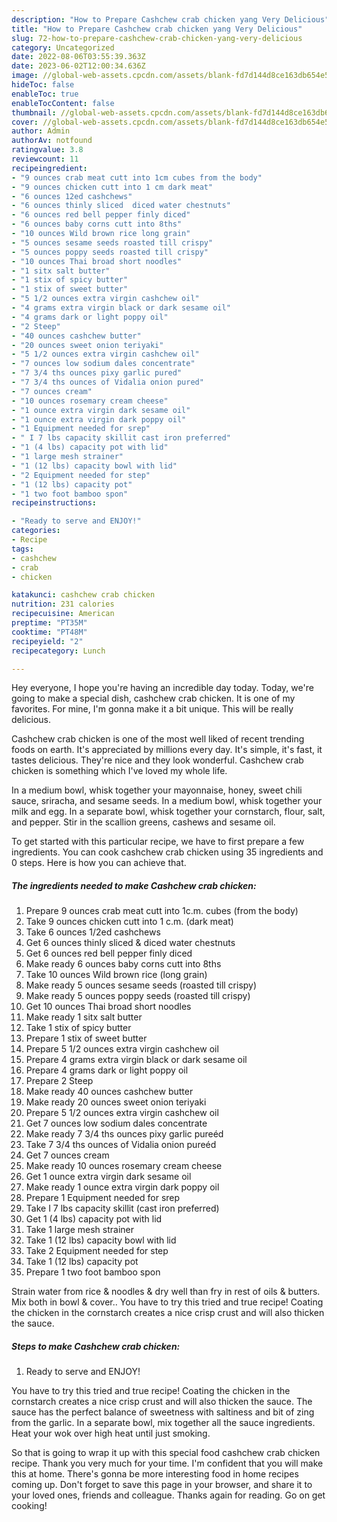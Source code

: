 ```yaml
---
description: "How to Prepare Cashchew crab chicken yang Very Delicious"
title: "How to Prepare Cashchew crab chicken yang Very Delicious"
slug: 72-how-to-prepare-cashchew-crab-chicken-yang-very-delicious
category: Uncategorized
date: 2022-08-06T03:55:39.363Z
date: 2023-06-02T12:00:34.636Z
image: //global-web-assets.cpcdn.com/assets/blank-fd7d144d8ce163db654e5a02c40b08a2775adb7897d16e4062681dc7e1b2800f.png
hideToc: false
enableToc: true
enableTocContent: false
thumbnail: //global-web-assets.cpcdn.com/assets/blank-fd7d144d8ce163db654e5a02c40b08a2775adb7897d16e4062681dc7e1b2800f.png
cover: //global-web-assets.cpcdn.com/assets/blank-fd7d144d8ce163db654e5a02c40b08a2775adb7897d16e4062681dc7e1b2800f.png
author: Admin
authorAv: notfound
ratingvalue: 3.8
reviewcount: 11
recipeingredient:
- "9 ounces crab meat cutt into 1cm cubes from the body"
- "9 ounces chicken cutt into 1 cm dark meat"
- "6 ounces 12ed cashchews"
- "6 ounces thinly sliced  diced water chestnuts"
- "6 ounces red bell pepper finly diced"
- "6 ounces baby corns cutt into 8ths"
- "10 ounces Wild brown rice long grain"
- "5 ounces sesame seeds roasted till crispy"
- "5 ounces poppy seeds roasted till crispy"
- "10 ounces Thai broad short noodles"
- "1 sitx salt butter"
- "1 stix of spicy butter"
- "1 stix of sweet butter"
- "5 1/2 ounces extra virgin cashchew oil"
- "4 grams extra virgin black or dark sesame oil"
- "4 grams dark or light poppy oil"
- "2 Steep"
- "40 ounces cashchew butter"
- "20 ounces sweet onion teriyaki"
- "5 1/2 ounces extra virgin cashchew oil"
- "7 ounces low sodium dales concentrate"
- "7 3/4 ths ounces pixy garlic pured"
- "7 3/4 ths ounces of Vidalia onion pured"
- "7 ounces cream"
- "10 ounces rosemary cream cheese"
- "1 ounce extra virgin dark sesame oil"
- "1 ounce extra virgin dark poppy oil"
- "1 Equipment needed for srep"
- " I 7 lbs capacity skillit cast iron preferred"
- "1 (4 lbs) capacity pot with lid"
- "1 large mesh strainer"
- "1 (12 lbs) capacity bowl with lid"
- "2 Equipment needed for step"
- "1 (12 lbs) capacity pot"
- "1 two foot bamboo spon"
recipeinstructions:

- "Ready to serve and ENJOY!"
categories:
- Recipe
tags:
- cashchew
- crab
- chicken

katakunci: cashchew crab chicken 
nutrition: 231 calories
recipecuisine: American
preptime: "PT35M"
cooktime: "PT48M"
recipeyield: "2"
recipecategory: Lunch

---
```



Hey everyone, I hope you're having an incredible day today. Today, we're going to make a special dish, cashchew crab chicken. It is one of my favorites. For mine, I'm gonna make it a bit unique. This will be really delicious.

Cashchew crab chicken is one of the most well liked of recent trending foods on earth. It's appreciated by millions every day. It's simple, it's fast, it tastes delicious. They're nice and they look wonderful. Cashchew crab chicken is something which I've loved my whole life.

In a medium bowl, whisk together your mayonnaise, honey, sweet chili sauce, sriracha, and sesame seeds. In a medium bowl, whisk together your milk and egg. In a separate bowl, whisk together your cornstarch, flour, salt, and pepper. Stir in the scallion greens, cashews and sesame oil.


To get started with this particular recipe, we have to first prepare a few ingredients. You can cook cashchew crab chicken using 35 ingredients and 0 steps. Here is how you can achieve that.

<!--inarticleads1-->

##### The ingredients needed to make Cashchew crab chicken:

1. Prepare 9 ounces crab meat cutt into 1c.m. cubes (from the body)
1. Take 9 ounces chicken cutt into 1 c.m. (dark meat)
1. Take 6 ounces 1/2ed cashchews
1. Get 6 ounces thinly sliced &amp; diced water chestnuts
1. Get 6 ounces red bell pepper finly diced
1. Make ready 6 ounces baby corns cutt into 8ths
1. Take 10 ounces Wild brown rice (long grain)
1. Make ready 5 ounces sesame seeds (roasted till crispy)
1. Make ready 5 ounces poppy seeds (roasted till crispy)
1. Get 10 ounces Thai broad short noodles
1. Make ready 1 sitx salt butter
1. Take 1 stix of spicy butter
1. Prepare 1 stix of sweet butter
1. Prepare 5 1/2 ounces extra virgin cashchew oil
1. Prepare 4 grams extra virgin black or dark sesame oil
1. Prepare 4 grams dark or light poppy oil
1. Prepare 2 Steep
1. Make ready 40 ounces cashchew butter
1. Make ready 20 ounces sweet onion teriyaki
1. Prepare 5 1/2 ounces extra virgin cashchew oil
1. Get 7 ounces low sodium dales concentrate
1. Make ready 7 3/4 ths ounces pixy garlic pureéd
1. Take 7 3/4 ths ounces of Vidalia onion pureéd
1. Get 7 ounces cream
1. Make ready 10 ounces rosemary cream cheese
1. Get 1 ounce extra virgin dark sesame oil
1. Make ready 1 ounce extra virgin dark poppy oil
1. Prepare 1 Equipment needed for srep
1. Take  I 7 lbs capacity skillit (cast iron preferred)
1. Get 1 (4 lbs) capacity pot with lid
1. Take 1 large mesh strainer
1. Take 1 (12 lbs) capacity bowl with lid
1. Take 2 Equipment needed for step
1. Take 1 (12 lbs) capacity pot
1. Prepare 1 two foot bamboo spon


Strain water from rice &amp; noodles &amp; dry well than fry in rest of oils &amp; butters. Mix both in bowl &amp; cover.. You have to try this tried and true recipe! Coating the chicken in the cornstarch creates a nice crisp crust and will also thicken the sauce. 

<!--inarticleads2-->

##### Steps to make Cashchew crab chicken:


1. Ready to serve and ENJOY!

You have to try this tried and true recipe! Coating the chicken in the cornstarch creates a nice crisp crust and will also thicken the sauce. The sauce has the perfect balance of sweetness with saltiness and bit of zing from the garlic. In a separate bowl, mix together all the sauce ingredients. Heat your wok over high heat until just smoking. 

So that is going to wrap it up with this special food cashchew crab chicken recipe. Thank you very much for your time. I'm confident that you will make this at home. There's gonna be more interesting food in home recipes coming up. Don't forget to save this page in your browser, and share it to your loved ones, friends and colleague. Thanks again for reading. Go on get cooking!
